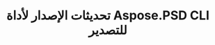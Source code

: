 ---
title: تحديثات الإصدار لأداة Aspose.PSD CLI للتصدير
type: docs
weight: 30
url: /ar/net/cli/export/release-notes/
---